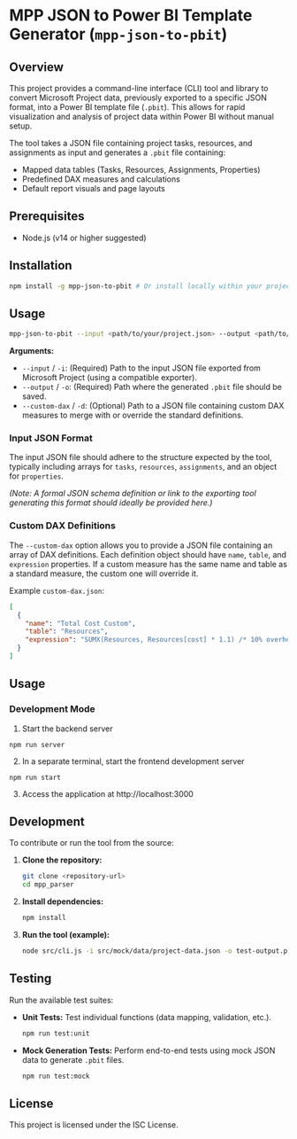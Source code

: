 # MPP JSON to Power BI Template Generator (`mpp-json-to-pbit`)

## Overview
This project provides a command-line interface (CLI) tool and library to convert Microsoft Project data, previously exported to a specific JSON format, into a Power BI template file (`.pbit`). This allows for rapid visualization and analysis of project data within Power BI without manual setup.

The tool takes a JSON file containing project tasks, resources, and assignments as input and generates a `.pbit` file containing:
- Mapped data tables (Tasks, Resources, Assignments, Properties)
- Predefined DAX measures and calculations
- Default report visuals and page layouts

## Prerequisites
- Node.js (v14 or higher suggested)

## Installation

```bash
npm install -g mpp-json-to-pbit # Or install locally within your project
```

## Usage

```bash
mpp-json-to-pbit --input <path/to/your/project.json> --output <path/to/your/template.pbit> [--custom-dax <path/to/custom-dax.json>]
```

**Arguments:**

*   `--input` / `-i`: (Required) Path to the input JSON file exported from Microsoft Project (using a compatible exporter).
*   `--output` / `-o`: (Required) Path where the generated `.pbit` file should be saved.
*   `--custom-dax` / `-d`: (Optional) Path to a JSON file containing custom DAX measures to merge with or override the standard definitions.

### Input JSON Format
The input JSON file should adhere to the structure expected by the tool, typically including arrays for `tasks`, `resources`, `assignments`, and an object for `properties`.

*(Note: A formal JSON schema definition or link to the exporting tool generating this format should ideally be provided here.)*

### Custom DAX Definitions
The `--custom-dax` option allows you to provide a JSON file containing an array of DAX definitions. Each definition object should have `name`, `table`, and `expression` properties. If a custom measure has the same name and table as a standard measure, the custom one will override it.

Example `custom-dax.json`:
```json
[
  {
    "name": "Total Cost Custom",
    "table": "Resources",
    "expression": "SUMX(Resources, Resources[cost] * 1.1) /* 10% overhead */"
  }
]
```


## Usage

### Development Mode

1. Start the backend server
```
npm run server
```

2. In a separate terminal, start the frontend development server
```
npm run start
```

3. Access the application at http://localhost:3000


## Development

To contribute or run the tool from the source:

1.  **Clone the repository:**
    ```bash
    git clone <repository-url>
    cd mpp_parser
    ```
2.  **Install dependencies:**
    ```bash
    npm install
    ```
3.  **Run the tool (example):**
    ```bash
    node src/cli.js -i src/mock/data/project-data.json -o test-output.pbit
    ```

## Testing

Run the available test suites:

*   **Unit Tests:** Test individual functions (data mapping, validation, etc.).
    ```bash
    npm run test:unit
    ```
*   **Mock Generation Tests:** Perform end-to-end tests using mock JSON data to generate `.pbit` files.
    ```bash
    npm run test:mock
    ```

## License
This project is licensed under the ISC License.
